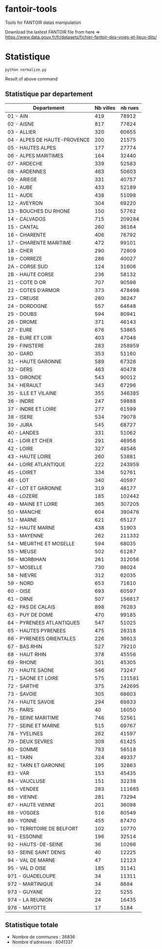 # fantoir-tools
Tools for FANTOIR datas manipulation

Download the lastest FANTOIR file from here => https://www.data.gouv.fr/fr/datasets/fichier-fantoir-des-voies-et-lieux-dits/

# Statistique

```
python normalize.py
```

Result of above command

## Statistique par departement

| Departement | Nb villes | nb rues |
|-------------|-----------|---------|
| 01 - AIN | 419 | 78912 |
| 02 - AISNE | 817 | 77624 |
| 03 - ALLIER | 320 | 60655 |
| 04 - ALPES DE HAUTE-PROVENCE | 200 | 21575 |
| 05 - HAUTES ALPES | 177 | 27774 |
| 06 - ALPES MARITIMES | 164 | 32440 |
| 07 - ARDECHE | 339 | 52583 |
| 08 - ARDENNES | 463 | 50603 |
| 09 - ARIEGE | 331 | 40757 |
| 10 - AUBE | 433 | 52189 |
| 11 - AUDE | 438 | 51098 |
| 12 - AVEYRON | 304 | 69220 |
| 13 - BOUCHES DU RHONE | 150 | 57762 |
| 14 - CALVADOS | 715 | 209284 |
| 15 - CANTAL | 260 | 36164 |
| 16 - CHARENTE | 406 | 76792 |
| 17 - CHARENTE MARITIME | 472 | 99101 |
| 18 - CHER | 290 | 72809 |
| 19 - CORREZE | 286 | 40027 |
| 2A - CORSE SUD | 124 | 31606 |
| 2B - HAUTE CORSE | 236 | 58132 |
| 21 - COTE D OR | 707 | 90596 |
| 22 - COTES D'ARMOR | 373 | 478498 |
| 23 - CREUSE | 260 | 36247 |
| 24 - DORDOGNE | 557 | 64648 |
| 25 - DOUBS | 594 | 80941 |
| 26 - DROME | 371 | 46143 |
| 27 - EURE | 676 | 53865 |
| 28 - EURE ET LOIR | 403 | 47048 |
| 29 - FINISTERE | 283 | 258959 |
| 30 - GARD | 353 | 51160 |
| 31 - HAUTE GARONNE | 589 | 67326 |
| 32 - GERS | 463 | 40478 |
| 33 - GIRONDE | 543 | 90012 |
| 34 - HERAULT | 343 | 67296 |
| 35 - ILLE ET VILAINE | 355 | 346385 |
| 36 - INDRE | 247 | 59888 |
| 37 - INDRE ET LOIRE | 277 | 61599 |
| 38 - ISERE | 534 | 79078 |
| 39 - JURA | 545 | 68727 |
| 40 - LANDES | 331 | 51062 |
| 41 - LOIR ET CHER | 291 | 46958 |
| 42 - LOIRE | 327 | 48546 |
| 43 - HAUTE LOIRE | 260 | 53881 |
| 44 - LOIRE ATLANTIQUE | 222 | 243959 |
| 45 - LOIRET | 334 | 52761 |
| 46 - LOT | 340 | 40597 |
| 47 - LOT ET GARONNE | 319 | 48177 |
| 48 - LOZERE | 185 | 102442 |
| 49 - MAINE ET LOIRE | 365 | 307205 |
| 50 - MANCHE | 604 | 390476 |
| 51 - MARNE | 621 | 65127 |
| 52 - HAUTE MARNE | 438 | 51903 |
| 53 - MAYENNE | 262 | 211332 |
| 54 - MEURTHE ET MOSELLE | 594 | 68035 |
| 55 - MEUSE | 502 | 61287 |
| 56 - MORBIHAN | 261 | 312056 |
| 57 - MOSELLE | 730 | 98024 |
| 58 - NIEVRE | 312 | 62035 |
| 59 - NORD | 653 | 71610 |
| 60 - OISE | 693 | 60597 |
| 61 - ORNE | 507 | 156817 |
| 62 - PAS DE CALAIS | 898 | 76283 |
| 63 - PUY DE DOME | 470 | 99185 |
| 64 - PYRENEES ATLANTIQUES | 547 | 51025 |
| 65 - HAUTES PYRENEES | 475 | 28318 |
| 66 - PYRENEES ORIENTALES | 226 | 36613 |
| 67 - BAS RHIN | 527 | 79210 |
| 68 - HAUT RHIN | 378 | 45556 |
| 69 - RHONE | 301 | 45305 |
| 70 - HAUTE SAONE | 546 | 73247 |
| 71 - SAONE ET LOIRE | 575 | 131581 |
| 72 - SARTHE | 375 | 242695 |
| 73 - SAVOIE | 305 | 68603 |
| 74 - HAUTE SAVOIE | 294 | 69833 |
| 75 - PARIS | 40 | 16050 |
| 76 - SEINE MARITIME | 746 | 52561 |
| 77 - SEINE ET MARNE | 515 | 69767 |
| 78 - YVELINES | 262 | 41597 |
| 79 - DEUX SEVRES | 309 | 61425 |
| 80 - SOMME | 783 | 56518 |
| 81 - TARN | 324 | 49337 |
| 82 - TARN ET GARONNE | 195 | 32863 |
| 83 - VAR | 153 | 45435 |
| 84 - VAUCLUSE | 151 | 32238 |
| 85 - VENDEE | 283 | 111685 |
| 86 - VIENNE | 281 | 73294 |
| 87 - HAUTE VIENNE | 201 | 36098 |
| 88 - VOSGES | 516 | 80549 |
| 89 - YONNE | 455 | 87470 |
| 90 - TERRITOIRE DE BELFORT | 102 | 10770 |
| 91 - ESSONNE | 196 | 32514 |
| 92 - HAUTS-DE-SEINE | 36 | 10266 |
| 93 - SEINE SAINT DENIS | 40 | 12225 |
| 94 - VAL DE MARNE | 47 | 12123 |
| 95 - VAL D OISE | 185 | 31141 |
| 971 - GUADELOUPE | 34 | 11311 |
| 972 - MARTINIQUE | 34 | 8884 |
| 973 - GUYANE | 22 | 5255 |
| 974 - LA REUNION | 24 | 16435 |
| 976 - MAYOTTE | 17 | 5184 |
## Statistique totale
  * Nombre de communes   : 36836
  * Nombre d'adresses    : 8041337
